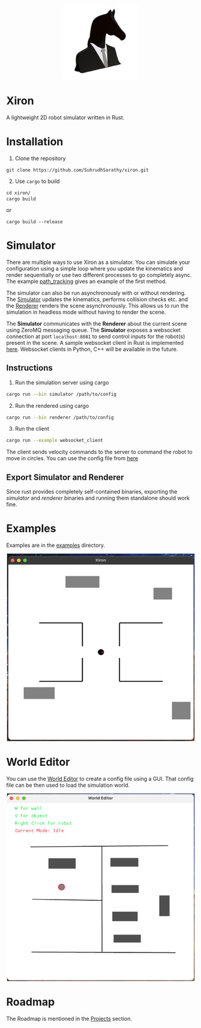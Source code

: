 <p align="center">
    <img src="images/logo.png" 
        alt="Picture" 
        width="200" 
        height="200" 
        style="display: block; margin: 0 auto" />
</p>

# Xiron
A lightweight 2D robot simulator written in Rust.

# Installation
1. Clone the repository
```
git clone https://github.com/SuhrudhSarathy/xiron.git
```
2. Use `cargo` to build
```
cd xiron/
cargo build
```
or
```
cargo build --release
```

# Simulator
There are multiple ways to use Xiron as a simulator. You can simulate your configuration using a simple loop where you update the kinematics and render sequentially or use two different processes to go completely async. The example [path_tracking](examples/path_tracking) gives an example of the first method.

The simulator can also be run asynchronously with or without rendering. The [Simulator](src/bin/simulator.rs) updates the kinematics, performs collision checks etc. and the [Renderer](src/bin/renderer.rs) renders the scene asynchronously. This allows us to run the simulation in headless mode without having to render the scene.

The __Simulator__ communicates with the __Renderer__ about the current scene using ZeroMQ messaging queue. The __Simulator__ exposes a websocket connection at port `localhost:8081` to send control inputs for the robot(s) present in the scene. A sample websocket client in Rust is implemented [here](examples/websocket_client). Websocket clients in Python, C++ will be available in the future.

## Instructions
1. Run the simulation server using cargo
```bash
cargo run --bin simulator /path/to/config
```

2. Run the rendered using cargo
```bash
cargo run --bin renderer /path/to/config
```

3. Run the client
```bash
cargo run --example websocket_client
```
The client sends velocity commands to the server to command the robot to move in circles. You can use the config file from [here](examples/websocket_client/config.yaml)

## Export Simulator and Renderer
Since rust provides completely self-contained binaries, exporting the _simulator_ and _renderer_ binaries and running them standalone should work fine.

# Examples
Examples are in the [examples](examples) directory.

<p align="center">
    <img src="images/screen.png" 
        alt="Picture" 
        width="500" 
        height="500" 
        style="display: block; margin: 0 auto" />
</p>

# World Editor
You can use the [World Editor](src/bin/world_editor.rs) to create a config file using a GUI. That config file can be then used to load the simulation world.

<p align="center">
    <img src="images/world_editor.png" 
        alt="Picture" 
        width="500" 
        height="500" 
        style="display: block; margin: 0 auto" />
</p>

# Roadmap
The Roadmap is mentioned in the [Projects](https://github.com/SuhrudhSarathy/xiron/projects) section.